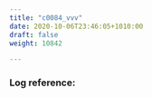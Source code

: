 ```yaml
---
title: "c0084_vvv"
date: 2020-10-06T23:46:05+1010:00
draft: false
weight: 10842

---
```


### Log reference: <no value>

```
